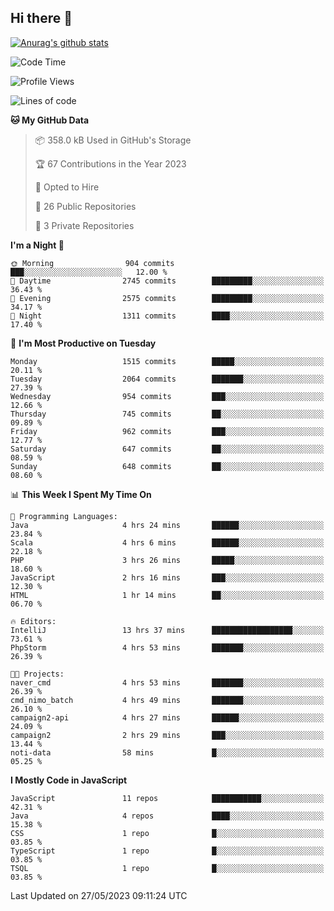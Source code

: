## Hi there 👋

[![Anurag's github stats](https://github-readme-stats.vercel.app/api?username=Songwonseok)](https://github.com/anuraghazra/github-readme-stats)



<!--START_SECTION:waka-->
![Code Time](http://img.shields.io/badge/Code%20Time-2%2C264%20hrs%2020%20mins-blue)

![Profile Views](http://img.shields.io/badge/Profile%20Views-0-blue)

![Lines of code](https://img.shields.io/badge/From%20Hello%20World%20I%27ve%20Written-35.0%20million%20lines%20of%20code-blue)

**🐱 My GitHub Data** 

> 📦 358.0 kB Used in GitHub's Storage 
 > 
> 🏆 67 Contributions in the Year 2023
 > 
> 💼 Opted to Hire
 > 
> 📜 26 Public Repositories 
 > 
> 🔑 3 Private Repositories 
 > 
**I'm a Night 🦉** 

```text
🌞 Morning                904 commits         ███░░░░░░░░░░░░░░░░░░░░░░   12.00 % 
🌆 Daytime                2745 commits        █████████░░░░░░░░░░░░░░░░   36.43 % 
🌃 Evening                2575 commits        █████████░░░░░░░░░░░░░░░░   34.17 % 
🌙 Night                  1311 commits        ████░░░░░░░░░░░░░░░░░░░░░   17.40 % 
```
📅 **I'm Most Productive on Tuesday** 

```text
Monday                   1515 commits        █████░░░░░░░░░░░░░░░░░░░░   20.11 % 
Tuesday                  2064 commits        ███████░░░░░░░░░░░░░░░░░░   27.39 % 
Wednesday                954 commits         ███░░░░░░░░░░░░░░░░░░░░░░   12.66 % 
Thursday                 745 commits         ██░░░░░░░░░░░░░░░░░░░░░░░   09.89 % 
Friday                   962 commits         ███░░░░░░░░░░░░░░░░░░░░░░   12.77 % 
Saturday                 647 commits         ██░░░░░░░░░░░░░░░░░░░░░░░   08.59 % 
Sunday                   648 commits         ██░░░░░░░░░░░░░░░░░░░░░░░   08.60 % 
```


📊 **This Week I Spent My Time On** 

```text
💬 Programming Languages: 
Java                     4 hrs 24 mins       ██████░░░░░░░░░░░░░░░░░░░   23.84 % 
Scala                    4 hrs 6 mins        ██████░░░░░░░░░░░░░░░░░░░   22.18 % 
PHP                      3 hrs 26 mins       █████░░░░░░░░░░░░░░░░░░░░   18.60 % 
JavaScript               2 hrs 16 mins       ███░░░░░░░░░░░░░░░░░░░░░░   12.30 % 
HTML                     1 hr 14 mins        ██░░░░░░░░░░░░░░░░░░░░░░░   06.70 % 

🔥 Editors: 
IntelliJ                 13 hrs 37 mins      ██████████████████░░░░░░░   73.61 % 
PhpStorm                 4 hrs 53 mins       ███████░░░░░░░░░░░░░░░░░░   26.39 % 

🐱‍💻 Projects: 
naver_cmd                4 hrs 53 mins       ███████░░░░░░░░░░░░░░░░░░   26.39 % 
cmd_nimo_batch           4 hrs 49 mins       ███████░░░░░░░░░░░░░░░░░░   26.10 % 
campaign2-api            4 hrs 27 mins       ██████░░░░░░░░░░░░░░░░░░░   24.09 % 
campaign2                2 hrs 29 mins       ███░░░░░░░░░░░░░░░░░░░░░░   13.44 % 
noti-data                58 mins             █░░░░░░░░░░░░░░░░░░░░░░░░   05.25 % 
```

**I Mostly Code in JavaScript** 

```text
JavaScript               11 repos            ███████████░░░░░░░░░░░░░░   42.31 % 
Java                     4 repos             ████░░░░░░░░░░░░░░░░░░░░░   15.38 % 
CSS                      1 repo              █░░░░░░░░░░░░░░░░░░░░░░░░   03.85 % 
TypeScript               1 repo              █░░░░░░░░░░░░░░░░░░░░░░░░   03.85 % 
TSQL                     1 repo              █░░░░░░░░░░░░░░░░░░░░░░░░   03.85 % 
```




 Last Updated on 27/05/2023 09:11:24 UTC
<!--END_SECTION:waka-->
